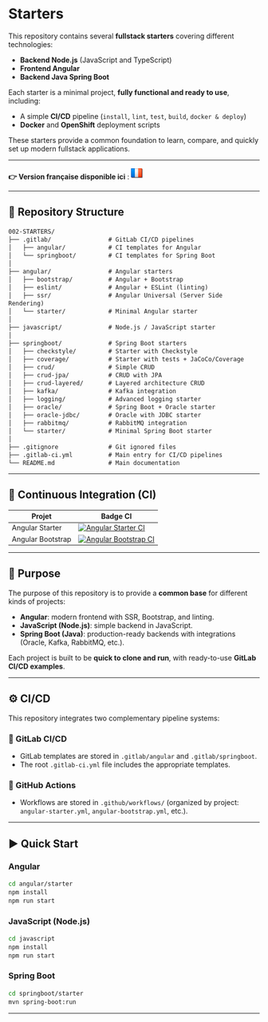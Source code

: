 # Starters

This repository contains several **fullstack starters** covering different technologies:  
- **Backend Node.js** (JavaScript and TypeScript)  
- **Frontend Angular**  
- **Backend Java Spring Boot**  

Each starter is a minimal project, **fully functional and ready to use**, including:  
- A simple **CI/CD** pipeline (`install`, `lint`, `test`, `build`, `docker & deploy`)  
- **Docker** and **OpenShift** deployment scripts  

These starters provide a common foundation to learn, compare, and quickly set up modern fullstack applications.

---

**👉 Version française disponible ici** : [![Français](./ui/version-fr.png)](./README-fr.md)

---

## 📂 Repository Structure

```
002-STARTERS/
├── .gitlab/                # GitLab CI/CD pipelines
│   ├── angular/            # CI templates for Angular
│   └── springboot/         # CI templates for Spring Boot
│
├── angular/                # Angular starters
│   ├── bootstrap/          # Angular + Bootstrap
│   ├── eslint/             # Angular + ESLint (linting)
│   ├── ssr/                # Angular Universal (Server Side Rendering)
│   └── starter/            # Minimal Angular starter
│
├── javascript/             # Node.js / JavaScript starter
│
├── springboot/             # Spring Boot starters
│   ├── checkstyle/         # Starter with Checkstyle
│   ├── coverage/           # Starter with tests + JaCoCo/Coverage
│   ├── crud/               # Simple CRUD
│   ├── crud-jpa/           # CRUD with JPA
│   ├── crud-layered/       # Layered architecture CRUD
│   ├── kafka/              # Kafka integration
│   ├── logging/            # Advanced logging starter
│   ├── oracle/             # Spring Boot + Oracle starter
│   ├── oracle-jdbc/        # Oracle with JDBC starter
│   ├── rabbitmq/           # RabbitMQ integration
│   └── starter/            # Minimal Spring Boot starter
│
├── .gitignore              # Git ignored files
├── .gitlab-ci.yml          # Main entry for CI/CD pipelines
└── README.md               # Main documentation
```

---

## 🔧 Continuous Integration  (CI)

| Projet            | Badge CI |
|-------------------|----------|
| Angular Starter   | [![Angular Starter CI](https://github.com/ganatan/starters/actions/workflows/angular-starter.yml/badge.svg?branch=master)](https://github.com/ganatan/starters/actions/workflows/angular-starter.yml) |
| Angular Bootstrap | [![Angular Bootstrap CI](https://github.com/ganatan/starters/actions/workflows/angular-bootstrap.yml/badge.svg?branch=master)](https://github.com/ganatan/starters/actions/workflows/angular-bootstrap.yml) |

---


## 🚀 Purpose

The purpose of this repository is to provide a **common base** for different kinds of projects:

- **Angular**: modern frontend with SSR, Bootstrap, and linting.
- **JavaScript (Node.js)**: simple backend in JavaScript.
- **Spring Boot (Java)**: production-ready backends with integrations (Oracle, Kafka, RabbitMQ, etc.).

Each project is built to be **quick to clone and run**, with ready-to-use **GitLab CI/CD examples**.

---

## ⚙️ CI/CD

This repository integrates two complementary pipeline systems:

### 🔹 GitLab CI/CD
- GitLab templates are stored in `.gitlab/angular` and `.gitlab/springboot`.  
- The root `.gitlab-ci.yml` file includes the appropriate templates.  

### 🔹 GitHub Actions
- Workflows are stored in `.github/workflows/` (organized by project: `angular-starter.yml`, `angular-bootstrap.yml`, etc.).  

---

## ▶️ Quick Start

### Angular

```bash
cd angular/starter
npm install
npm run start
```

### JavaScript (Node.js)

```bash
cd javascript
npm install
npm run start
```

### Spring Boot

```bash
cd springboot/starter
mvn spring-boot:run
```

---



